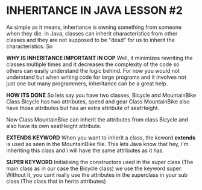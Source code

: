 # INHERITANCE IN JAVA LESSON #2
As simple as it means, inheritance is owning something from someone when they die.
In Java, classes can inherit characteristics from other classes and they are not supposed to be "dead" for us to inherit the characteristics.
So 

**WHY IS INHERITANCE IMPORTANT IN OOP**
Well, it minimizes rewriting the classes multiple times and it decreases the complexity of the code so others can easily understand the logic behind.
For now you would not understand but when writing code for large programs and it involves not just one but many programmers, inheritance can be a great help.

**HOW ITS DONE**
So lets say you have two classes, Bicycle and MountainBike
Class Bicycle has two attributes, speed and gear
Class MountainBike also have those attributes but has an extra attribute of seatHeight.

Now Class MountainBike can inherit the attributes from class Bicycle and also have its own seatHeight attribute.

**EXTENDS KEYWORD**
When you want to inherit a class, the keword **extends** is used as seen in the MountainBike file.
This lets Java know that hey, i'm inheriting this class and i will have the same attributes as it has.

**SUPER KEYWORD**
Initialising the constructors used in the super class (The main class as in our case the Bicycle class) we use the keyword super.
Without it, you cant really use the attributes in the superclass in your sub class (The class that in herits attributes)

